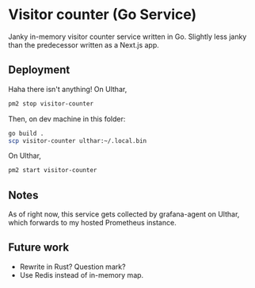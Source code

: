 # Visitor counter (Go Service)

Janky in-memory visitor counter service written in Go. Slightly less janky than the predecessor written as a Next.js app.

## Deployment

Haha there isn't anything! On Ulthar,

```sh
pm2 stop visitor-counter
```

Then, on dev machine in this folder:

```sh
go build .
scp visitor-counter ulthar:~/.local.bin
```

On Ulthar,

```sh
pm2 start visitor-counter
```

## Notes

As of right now, this service gets collected by grafana-agent on Ulthar, which forwards to my hosted Prometheus instance.


## Future work

* Rewrite in Rust? Question mark?
* Use Redis instead of in-memory map.

